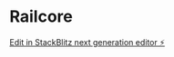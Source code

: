 # Railcore

[Edit in StackBlitz next generation editor ⚡️](https://stackblitz.com/~/github.com/DillanMilo/Railcore)